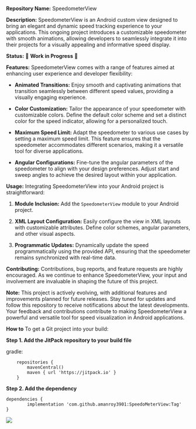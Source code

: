 **Repository Name:** SpeedometerView

**Description:**
SpeedometerView is an Android custom view designed to bring an elegant and dynamic speed tracking experience to your applications. This ongoing project introduces a customizable speedometer with smooth animations, allowing developers to seamlessly integrate it into their projects for a visually appealing and informative speed display.

**Status:**
🚧 **Work in Progress** 🚧

**Features:**
SpeedometerView comes with a range of features aimed at enhancing user experience and developer flexibility:

- **Animated Transitions:** Enjoy smooth and captivating animations that transition seamlessly between different speed values, providing a visually engaging experience.

- **Color Customization:** Tailor the appearance of your speedometer with customizable colors. Define the default color scheme and set a distinct color for the speed indicator, allowing for a personalized touch.

- **Maximum Speed Limit:** Adapt the speedometer to various use cases by setting a maximum speed limit. This feature ensures that the speedometer accommodates different scenarios, making it a versatile tool for diverse applications.

- **Angular Configurations:** Fine-tune the angular parameters of the speedometer to align with your design preferences. Adjust start and sweep angles to achieve the desired layout within your application.

**Usage:**
Integrating SpeedometerView into your Android project is straightforward:

1. **Module Inclusion:** Add the `SpeedometerView` module to your Android project.

2. **XML Layout Configuration:** Easily configure the view in XML layouts with customizable attributes. Define color schemes, angular parameters, and other visual aspects.

3. **Programmatic Updates:** Dynamically update the speed programmatically using the provided API, ensuring that the speedometer remains synchronized with real-time data.

**Contributing:**
Contributions, bug reports, and feature requests are highly encouraged. As we continue to enhance SpeedometerView, your input and involvement are invaluable in shaping the future of this project.

**Note:**
This project is actively evolving, with additional features and improvements planned for future releases. Stay tuned for updates and follow this repository to receive notifications about the latest developments. Your feedback and contributions contribute to making SpeedometerView a powerful and versatile tool for speed visualization in Android applications.


**How to**
To get a Git project into your build:

**Step 1. Add the JitPack repository to your build file**

gradle:

		repositories {
			mavenCentral()
			maven { url 'https://jitpack.io' }
		}
 
**Step 2. Add the dependency**

	dependencies {
	        implementation 'com.github.amanroy3901:SpeedoMeterView:Tag'
	}



[![](https://jitpack.io/v/amanroy3901/SpeedoMeterView.svg)](https://jitpack.io/#amanroy3901/SpeedoMeterView)
